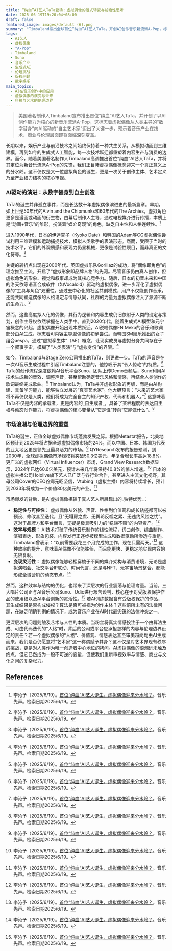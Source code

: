```yaml
---
title: “纯血”AI艺人TaTa登场：虚拟偶像的范式转变与前瞻性思考
date: 2025-06-19T19:20:04+08:00
draft: false
featured_image: images/default (6).png
summary: "Timbaland推出全球首位“纯血”AI艺人TaTa，开创AI创作音乐新流派A-Pop，标志着虚拟偶像从人类主导的数字替身向AI驱动的自主创作主体迈进。这一里程碑事件凸显了AI在音乐产业中的颠覆性潜力，带来内容制作效率、艺人稳定性及商业变现的新范式，但同时也引发了关于版权归属、算法伦理以及艺术定义等深刻的法律与哲学讨论。"
tags: 
  - AI艺人
  - 虚拟偶像
  - "A-Pop"
  - Timbaland
  - Suno
  - 音乐产业
  - 生成式AI
  - 伦理挑战
  - 版权问题
  - 数字娱乐
main_topics: 
  - AI在音乐创作中的应用
  - 虚拟偶像的演变与未来
  - 科技与艺术的伦理边界
---
```


> 美国著名制作人Timbaland宣布推出首位“纯血”AI艺人TaTa，并开创了以AI创作能力为核心的新音乐流派A-Pop，这标志着虚拟偶像从人类主导的“数字替身”向AI驱动的“自主艺术家”迈出了关键一步，预示着音乐产业在技术、商业与伦理层面即将面临深刻变革。

长期以来，娱乐产业与前沿技术之间始终保持着一种共生关系，从模拟动画到三维建模，再到如今的生成式人工智能，每一次技术跃迁都重塑着内容生产与消费的边界。而今，随着美国著名制作人Timbaland高调推出首位“纯血”AI艺人TaTa，并将其定位为新音乐流派A-Pop的先锋，我们正目睹虚拟偶像概念迎来一个真正意义上的分水岭。这不仅仅是又一位虚拟角色的诞生，更是一次关于创作主体、艺术定义乃至产业权力结构的核心审视。

### AI驱动的演进：从数字替身到自主创造

TaTa的诞生并非孤立事件，而是长达数十年虚拟偶像演进史的最新篇章。早期，如上世纪50年代的Alvin and the Chipmunks和60年代的The Archies，虚拟角色更多是漫画或动画的衍生物，由幕后制作人主导，通过电视媒介进行传播，本质上是“动画+音乐”的雏形，扮演着“媒介奇观”的角色，缺乏自主性和人格连续性。[^1]

进入1990年代，日本的伊達杏子（Kyoko Date）和韩国的Adam等CG虚拟偶像尝试利用三维建模和运动捕捉技术，模拟人类歌手的表演形态。然而，受限于当时的技术水平，它们的外观质感和表现力仍显机械，更像是试验性项目，而非真正的文化符号。[^1]

关键的转折点出现在2000年代。英国虚拟乐队Gorillaz的成功，将“偶像即角色”的理念推至主流，开启了“虚拟形象即品牌人格”的先河。尽管音乐仍由真人创作，但虚拟角色的形象、视觉和叙事却成为其核心竞争力。随后，日本的初音未来和中国的洛天依等语音合成软件（如Vocaloid）驱动的虚拟偶像，进一步深化了虚拟偶像的“工具与角色”双重性。通过去中心化的社区共创模式，用户不仅能创作音乐，还能共同塑造偶像的人格设定与情感认同，社群的力量为虚拟偶像注入了源源不断的生命力。[^1]

然而，这些高度拟人化的偶像，其行为逻辑和内容生成仍旧依附于人类的设定与策划，创作主导权依然掌握在人类手中。直到2020年代，随着生成式AI模型和元宇宙概念的兴起，虚拟偶像开始出现本质跃迁。AI说唱偶像FN Meka的音乐和歌词部分由AI生成，标志着AI内容主导型偶像的初步尝试。而韩国SM娱乐推出的女子组合aespa，通过“虚拟孪生体”（AE）概念，让现实成员与虚拟分身共同存在于一个叙事宇宙，模糊了“人类表演”与“虚拟身份”的界限。[^1]

如今，Timbaland与Stage Zero公司推出的TaTa，则更进一步。TaTa的声音是在一次AI音乐生成过程中引起Timbaland注意的，他惊叹于其“令人惊艳”的特质。[^1] TaTa的创作流程深度依赖AI音乐平台Suno，团队上传Demo音频后，Suno利用AI技术生成新的音效、调整声音，甚至帮助确定音乐风格和情感，再结合人类创作的歌词最终完成歌曲。[^1] Timbaland认为，TaTa并非虚拟形象的再版，而是由AI构建、具备学习能力、能够独立发展的“真实艺术家”。他大胆预言：“未来的艺术家将不再仅仅是人类，他们将成为完全自主的知识产权、代码和机器人。”[^1] 这意味着TaTa不仅是内容的承载者，更是内容的_自生成者_，具备了某种程度的表达自主权与动态创作能力，将虚拟偶像的核心变量从“它是谁”转向“它能做什么”。[^1]

### 市场浪潮与伦理边界的重塑

TaTa的诞生，正值全球虚拟偶像市场蓬勃发展之际。根据Metastat报告，北美地区预计到2025年将占据全球虚拟偶像市场的24%，而以中国、日本、韩国为代表的亚太地区更是领先且最具活力的市场。[^1] QYResearch发布的报告预测，到2030年，全球虚拟偶像市场规模将突破50.3亿美元，年复合增长率高达18.8%。更广义的虚拟网红（Virtual Influencer）市场，Grand View Research数据显示，2024年已达60.6亿美元，预计未来几年将保持40.8%的惊人增速。[^1] 日本的虚拟主播公司Hololive旗下艺人已广泛与各行业合作，甚至进入主流文化视野，其母公司Cover的CEO谷郷元昭坚信，Vtubing（虚拟主播）内容将持续增长，预计到2033年将成为一个价值80亿美元的产业。[^1]

市场爆发的背后，是AI虚拟偶像相较于真人艺人所展现出的_独特优势_：
*   **稳定性与可控性：** 虚拟偶像从外貌、声音、性格到价值观和成长轨迹都可以被预设、修改甚至迭代，且“无塌房之虞、无舆论反噬之累、无违约风险之忧”。这对于品牌方和平台而言，无疑是极具吸引力的“稳赚不赔”的内容资产。[^1]
*   **效率与规模：** AI技术打破了传统音乐制作的线性流程，词曲创作、编曲制作、演唱表达、形象包装、内容发行正逐步被模型生成和数据驱动所渗透与重组。Timbaland曾表示：“以前需要我花三个月完成的工作，现在只需两天。”[^1] 这种效率的提升，意味着AI偶像不仅能胜任，而且能更快、更稳定地实现内容的无限复制。
*   **变现灵活性：** 虚拟偶像能够轻松穿梭于不同的媒介架构与消费语境，无论是虚拟演唱会、社交平台IP联动、时尚代言，还是与NFT、元宇宙场景整合，都能形成全域营销的动态节点。[^1]

然而，这种效率与结构的优化，也带来了深层次的行业震荡与伦理考量。当前，三大唱片公司正与AI音乐公司Suno、Udio进行艰苦谈判，核心在于对受版权保护作品的使用权以及AI平台创新的灵活性。[^1] 若AI训练数据含有受版权保护的作品，其生成结果是否构成侵权？算法是否可被视为创作主体？这些前所未有的法律问题，在缺乏明确判例的情况下，成为音乐产业在AI时代最尖锐的法律冲突之一。

更深层次的问题则触及艺术与人性的本质。当粉丝将真实情感投注于一个由算法生成、可由代码迭代的“人格”时，背后的公司或平台应承担怎样的内容与伦理边界设定的责任？若一个虚拟偶像的“人格”、价值观、情感表达甚至审美趋向均由AI生成而来，我们是否仍愿意将“艺术家”这一称谓赋予其身？这不仅是对艺术界现有秩序的挑战，更是对人类作为唯一创造者中心地位的拷问。AI虚拟偶像的浪潮远未触及终点，但它已然成为一股不可逆的变量，促使我们重新审视效率与情感、商业与文化之间的复杂张力。

## References
[^1]: 李沁予（2025/6/19）。[首位“纯血”AI艺人诞生，虚拟偶像迎来分水岭？](https://www.36kr.com/p/3342984021309701)。音乐先声。检索日期2025/6/19。
